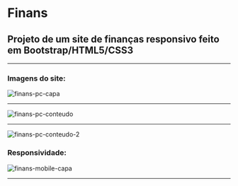 # Finans
## Projeto de um site de finanças responsivo feito em Bootstrap/HTML5/CSS3
***
### Imagens do site:
![finans-pc-capa](https://user-images.githubusercontent.com/80430295/115093930-37c71400-9ef2-11eb-8bbe-fd1879202c67.png)
***
![finans-pc-conteudo](https://user-images.githubusercontent.com/80430295/115094139-ec613580-9ef2-11eb-831a-2d79f1481a85.png)
***
![finans-pc-conteudo-2](https://user-images.githubusercontent.com/80430295/115094209-1f0b2e00-9ef3-11eb-9984-a7cbdea50ead.png)
### Responsividade:
![finans-mobile-capa](https://user-images.githubusercontent.com/80430295/115094675-c6d52b80-9ef4-11eb-9969-01e6b9c2133d.png)
***
